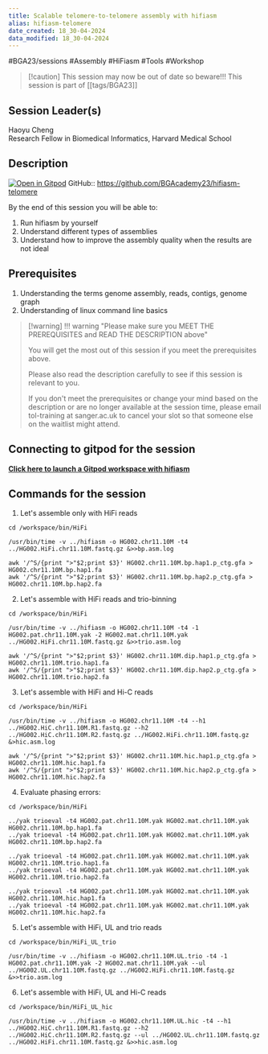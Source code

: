 ```yaml
---
title: Scalable telomere-to-telomere assembly with hifiasm
alias: hifiasm-telomere
date_created: 18_30-04-2024
data_modified: 18_30-04-2024
---
```

#BGA23/sessions #Assembly #HiFiasm #Tools #Workshop

> [!caution] This session may now be out of date so beware!!!
> This session is part of  [[tags/BGA23]]

## Session Leader(s)

Haoyu Cheng  
Research Fellow in Biomedical Informatics, Harvard Medical School

## Description
[![Open in Gitpod](https://gitpod.io/button/open-in-gitpod.svg)](https://gitpod.io/#https://github.com/BGAcademy23/hifiasm-telomere)
GitHub:: https://github.com/BGAcademy23/hifiasm-telomere

By the end of this session you will be able to:

1. Run hifiasm by yourself
2. Understand different types of assemblies
3. Understand how to improve the assembly quality when the results are not ideal

## Prerequisites

1. Understanding the terms genome assembly, reads, contigs, genome graph
2. Understanding of linux command line basics

> [!warning] !!! warning "Please make sure you MEET THE PREREQUISITES and READ THE DESCRIPTION above"
> 
> You will get the most out of this session if you meet the prerequisites above.
> 
> Please also read the description carefully to see if this session is relevant to you.
> 
> If you don't meet the prerequisites or change your mind based on the description or are no longer available at the session time, please email tol-training at sanger.ac.uk to cancel your slot so that someone else on the waitlist might attend.
> 
## Connecting to gitpod for the session

**[Click here to launch a Gitpod workspace with hifiasm](https://gitpod.io/#https://github.com/BGAcademy23/hifiasm-telomere)**


## Commands for the session

1. Let's assemble only with HiFi reads
   
```
cd /workspace/bin/HiFi

/usr/bin/time -v ../hifiasm -o HG002.chr11.10M -t4 ../HG002.HiFi.chr11.10M.fastq.gz &>>bp.asm.log

awk '/^S/{print ">"$2;print $3}' HG002.chr11.10M.bp.hap1.p_ctg.gfa > HG002.chr11.10M.bp.hap1.fa
awk '/^S/{print ">"$2;print $3}' HG002.chr11.10M.bp.hap2.p_ctg.gfa > HG002.chr11.10M.bp.hap2.fa

```

2. Let's assemble with HiFi reads and trio-binning 

```
cd /workspace/bin/HiFi

/usr/bin/time -v ../hifiasm -o HG002.chr11.10M -t4 -1 HG002.pat.chr11.10M.yak -2 HG002.mat.chr11.10M.yak ../HG002.HiFi.chr11.10M.fastq.gz &>>trio.asm.log

awk '/^S/{print ">"$2;print $3}' HG002.chr11.10M.dip.hap1.p_ctg.gfa > HG002.chr11.10M.trio.hap1.fa
awk '/^S/{print ">"$2;print $3}' HG002.chr11.10M.dip.hap2.p_ctg.gfa > HG002.chr11.10M.trio.hap2.fa

```

3. Let's assemble with HiFi and Hi-C reads

```
cd /workspace/bin/HiFi

/usr/bin/time -v ../hifiasm -o HG002.chr11.10M -t4 --h1 ../HG002.HiC.chr11.10M.R1.fastq.gz --h2 ../HG002.HiC.chr11.10M.R2.fastq.gz ../HG002.HiFi.chr11.10M.fastq.gz &>hic.asm.log

awk '/^S/{print ">"$2;print $3}' HG002.chr11.10M.hic.hap1.p_ctg.gfa > HG002.chr11.10M.hic.hap1.fa
awk '/^S/{print ">"$2;print $3}' HG002.chr11.10M.hic.hap2.p_ctg.gfa > HG002.chr11.10M.hic.hap2.fa

```

4. Evaluate phasing errors:

```
cd /workspace/bin/HiFi

../yak trioeval -t4 HG002.pat.chr11.10M.yak HG002.mat.chr11.10M.yak HG002.chr11.10M.bp.hap1.fa
../yak trioeval -t4 HG002.pat.chr11.10M.yak HG002.mat.chr11.10M.yak HG002.chr11.10M.bp.hap2.fa

../yak trioeval -t4 HG002.pat.chr11.10M.yak HG002.mat.chr11.10M.yak HG002.chr11.10M.trio.hap1.fa
../yak trioeval -t4 HG002.pat.chr11.10M.yak HG002.mat.chr11.10M.yak HG002.chr11.10M.trio.hap2.fa

../yak trioeval -t4 HG002.pat.chr11.10M.yak HG002.mat.chr11.10M.yak HG002.chr11.10M.hic.hap1.fa
../yak trioeval -t4 HG002.pat.chr11.10M.yak HG002.mat.chr11.10M.yak HG002.chr11.10M.hic.hap2.fa

```

5. Let's assemble with HiFi, UL and trio reads

```
cd /workspace/bin/HiFi_UL_trio

/usr/bin/time -v ../hifiasm -o HG002.chr11.10M.UL.trio -t4 -1 HG002.pat.chr11.10M.yak -2 HG002.mat.chr11.10M.yak --ul ../HG002.UL.chr11.10M.fastq.gz ../HG002.HiFi.chr11.10M.fastq.gz &>>trio.asm.log

```

6. Let's assemble with HiFi, UL and Hi-C reads

```
cd /workspace/bin/HiFi_UL_hic

/usr/bin/time -v ../hifiasm -o HG002.chr11.10M.UL.hic -t4 --h1 ../HG002.HiC.chr11.10M.R1.fastq.gz --h2 ../HG002.HiC.chr11.10M.R2.fastq.gz --ul ../HG002.UL.chr11.10M.fastq.gz ../HG002.HiFi.chr11.10M.fastq.gz &>>hic.asm.log

```
